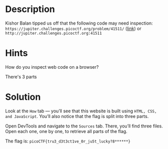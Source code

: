 # Description 

Kishor Balan tipped us off that the following code may need inspection: `https://jupiter.challenges.picoctf.org/problem/41511/` ([link](https://jupiter.challenges.picoctf.org/problem/41511/)) or `http://jupiter.challenges.picoctf.org:41511`

# Hints

How do you inspect web code on a browser?

There's 3 parts

# Solution 

Look at the `How` tab — you’ll see that this website is built using `HTML, CSS, and JavaScript`. You’ll also notice that the flag is split into three parts.

Open DevTools and navigate to the `Sources` tab. There, you’ll find three files. Open each one, one by one, to retrieve all parts of the flag.

The flag is: `picoCTF{tru3_d3t3ct1ve_0r_ju5t_lucky?8******}`
